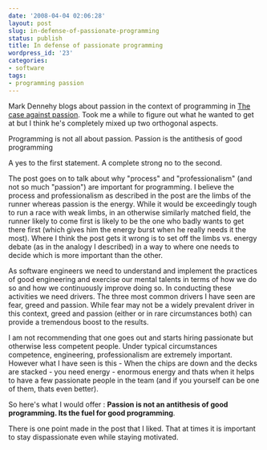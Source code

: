 ```yaml
---
date: '2008-04-04 02:06:28'
layout: post
slug: in-defense-of-passionate-programming
status: publish
title: In defense of passionate programming
wordpress_id: '23'
categories:
- software
tags:
- programming passion
---
```


Mark Dennehy blogs about passion in the context of programming in [The case against passion](http://stochasticgeometry.wordpress.com/2008/03/31/the-case-against-passion/). Took me a while to figure out what he wanted to get at but I think he's completely mixed up two orthogonal aspects. 



> 
Programming is not all about passion.
Passion is the antithesis of good programming



  


A yes to the first statement. A complete strong no to the second. 

The post goes on to talk about why "process" and "professionalism" (and not so much "passion") are important for programming. I believe the process and professionalism as described in the post are the limbs of the runner whereas passion is the energy. While it would be exceedingly tough to run a race with weak limbs, in an otherwise similarly matched field, the runner likely to come first is likely to be the one who badly wants to get there first (which gives him the energy burst when he really needs it the most). Where I think the post gets it wrong is to set off the limbs vs. energy debate (as in the analogy I described) in a way to where one needs to decide which is more important than the other.

As software engineers we need to understand and implement the practices of good engineering and exercise our mental talents in terms of how we do so and how we continuously improve doing so. In conducting these activities we need drivers. The three most common drivers I have seen are fear, greed and passion. While fear may not be a widely prevalent driver in this context, greed and passion (either or in rare circumstances both) can provide a tremendous boost to the results.

I am not recommending that one goes out and starts hiring passionate but otherwise less competent people. Under typical circumstances competence, engineering, professionalism are extremely important. However what I have seen is this - When the chips are down and the decks are stacked - you need energy - enormous energy and thats when it helps to have a few passionate people in the team (and if you yourself can be one of them, thats even better).

So here's what I would offer : **Passion is not an antithesis of good programming. Its the fuel for good programming**. 

There is one point made in the post that I liked. That at times it is important to stay dispassionate even while staying motivated. 



